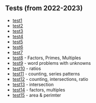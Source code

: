 ## Tests (from 2022-2023)

- [test1](https://forms.gle/qCMZYba7nU9kMJQC6)
- [test2](https://forms.gle/Uo49wCDa51RaF8Co6)
- [test3](https://forms.gle/poa6dzmpFWCVXhJZ6)
- [test4](https://forms.gle/JjjzkS6uTXTgG1X56)
- [test5](https://forms.gle/oSj7hNd1VTEhCu8C6)
- [test6](https://forms.gle/syoktE5DBqtBuarHA)
- [test7](https://forms.gle/ajD2b3sVXCox68wFA)
- [test8](https://forms.gle/QvTtwDoeedWtJRwa9) - Factors, Primes, Multiples
- [test9](https://forms.gle/eGr9Hu8zUejg1GLb6) - word problems with unknowns
- [test10](https://forms.gle/7KMzJrQ2o9smFfJu6) - ratios
- [test11](https://forms.gle/Kc6UctWR57CMiSQL7) - counting, series patterns
- [test12](https://forms.gle/YkBjTzwWdVgAgDDq5) - counting, intersections, ratio
- [test13](https://forms.gle/eDZxGm8Xywx5u3ceA) - intersection
- [test14](https://forms.gle/HvuANMX2e16QwfZi9) - factors, multiples
- [test15](https://forms.gle/vfiAcu1gBrvG5TZC6) - area & perimter
